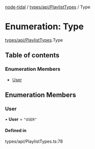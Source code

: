 [node-tidal](../README.md) / [types/api/PlaylistTypes](../modules/types_api_PlaylistTypes.md) / Type

# Enumeration: Type

[types/api/PlaylistTypes](../modules/types_api_PlaylistTypes.md).Type

## Table of contents

### Enumeration Members

- [User](types_api_PlaylistTypes.Type.md#user)

## Enumeration Members

### User

• **User** = ``"USER"``

#### Defined in

types/api/PlaylistTypes.ts:78

